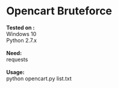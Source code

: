 # Opencart Bruteforce

<b>Tested on :</b><br>Windows 10<br>Python 2.7.x<br><br>
<b>Need:</b><br>requests<br><br>
<b>Usage:</b><br>python opencart.py list.txt
